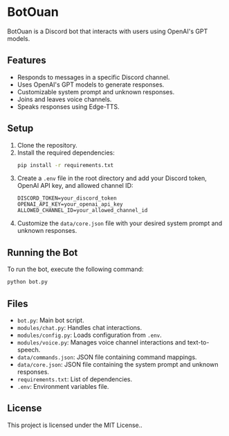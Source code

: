 # BotOuan

BotOuan is a Discord bot that interacts with users using OpenAI's GPT models.

## Features

- Responds to messages in a specific Discord channel.
- Uses OpenAI's GPT models to generate responses.
- Customizable system prompt and unknown responses.
- Joins and leaves voice channels.
- Speaks responses using Edge-TTS.

## Setup

1. Clone the repository.
2. Install the required dependencies:
    ```sh
    pip install -r requirements.txt
    ```
3. Create a `.env` file in the root directory and add your Discord token, OpenAI API key, and allowed channel ID:
    ```
    DISCORD_TOKEN=your_discord_token
    OPENAI_API_KEY=your_openai_api_key
    ALLOWED_CHANNEL_ID=your_allowed_channel_id
    ```
4. Customize the `data/core.json` file with your desired system prompt and unknown responses.

## Running the Bot

To run the bot, execute the following command:
```sh
python bot.py
```

## Files

- `bot.py`: Main bot script.
- `modules/chat.py`: Handles chat interactions.
- `modules/config.py`: Loads configuration from `.env`.
- `modules/voice.py`: Manages voice channel interactions and text-to-speech.
- `data/commands.json`: JSON file containing command mappings.
- `data/core.json`: JSON file containing the system prompt and unknown responses.
- `requirements.txt`: List of dependencies.
- `.env`: Environment variables file.

## License

This project is licensed under the MIT License..
